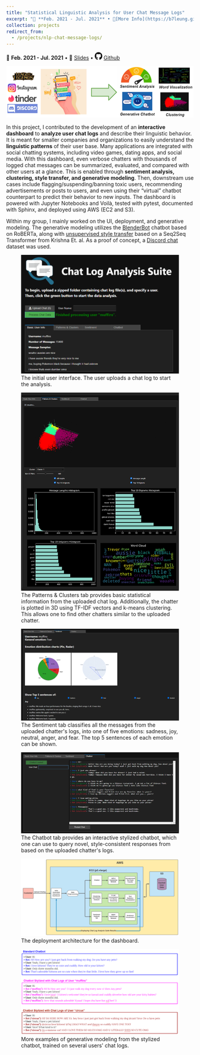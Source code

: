 ```yaml
---
title: "Statistical Linguistic Analysis for User Chat Message Logs"
excerpt: "📅 **Feb. 2021 - Jul. 2021** • 🔎[More Info](https://b7leung.github.io/projects/nlp-chat-message-logs/) • 📰 [Slides](https://docs.google.com/presentation/d/1535V6VRLe-EIapHYMRdnkyu12eVziLMKEp6QLmh0_8M/edit#slide=id.p) <br/> An interactive dashboard to analyze user chat logs and describe their linguistic behavior. NLP transformer models (RoBERTa, GPT-2) are utilized for sentiment analysis, clustering, style transfer, & generative modeling. <br/><img src='/images/nlp_chat_logs_Main_Picture.png'>"
collection: projects
redirect_from: 
  - /projects/nlp-chat-message-logs/
---
```


📅 **Feb. 2021 - Jul. 2021** • 📰 [Slides](https://docs.google.com/presentation/d/1535V6VRLe-EIapHYMRdnkyu12eVziLMKEp6QLmh0_8M/edit#slide=id.p) • <img src="/images/github_icon.png" width="20" height="20"> [Github](https://github.com/b7leung/Chat-Log-Statistical-Linguistic-Analysis)

<img src='/images/nlp_chat_logs_Main_Picture.png'>

In this project, I contributed to the development of an **interactive dashboard** to **analyze user chat logs** and describe their linguistic behavior. It is meant for smaller companies and organizations to easily understand the **linguistic patterns** of their user base. Many applications are integrated with social chatting systems, including video games, dating apps, and social media. With this dashboard, even verbose chatters with thousands of logged chat messages can be summarized, evaluated, and compared with other users at a glance. This is enabled through **sentiment analysis, clustering, style transfer, and generative modeling**. Then, downstream use cases include flagging/suspending/banning toxic users, recommending advertisements or posts to users, and even using their “virtual” chatbot counterpart to predict their behavior to new inputs. The dashboard is powered with Jupyter Notebooks and Voilà, tested with pytest, documented with Sphinx, and deployed using AWS (EC2 and S3).

Within my group, I mainly worked on the UI, deployment, and generative modeling. The generative modeling utilizes the [BlenderBot](https://arxiv.org/pdf/2004.13637.pdf) chatbot based on RoBERTa, along with [unsupervised style transfer](https://arxiv.org/pdf/2010.05700.pdf) based on a Seq2Seq Transformer from Krishna Et. al. As a proof of concept, a [Discord chat](https://www.kaggle.com/jef1056/discord-data) dataset was used.

<figure>
  <img src="/images/NLP_suite/nlp_chat_main.png" >
  <figcaption>The initial user interface. The user uploads a chat log to start the analysis.</figcaption>
</figure>

<figure>
  <img src="/images/NLP_suite/nlp_chat_patterns.png" >
  <figcaption>The Patterns & Clusters tab provides basic statistical information from the uploaded chat log. Additionally, the chatter is plotted in 3D using TF-IDF vectors and k-means clustering. This allows one to find other chatters similar to the uploaded chatter.</figcaption>
</figure>

<figure>
  <img src="/images/NLP_suite/nlp_chat_sentiment.png" >
  <figcaption>The Sentiment tab classifies all the messages from the uploaded chatter's logs, into one of five emotions: sadness, joy, neutral, anger, and fear. The top 5 sentences of each emotion can be shown.</figcaption>
</figure>

<figure>
  <img src="/images/NLP_suite/nlp_chat_gen.png" >
  <figcaption>The Chatbot tab provides an interactive stylized chatbot, which one can use to query novel, style-consistent responses from based on the uploaded chatter's logs.</figcaption>
</figure>

<figure>
  <img src="/images/NLP_suite/deployment_arch.png" >
  <figcaption>The deployment architecture for the dashboard.</figcaption>
</figure>

<figure>
  <img src="/images/NLP_suite/example_chat.png" >
  <figcaption>More examples of generative modeling from the stylized chatbot, trained on several users' chat logs.</figcaption>
</figure>
